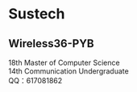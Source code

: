 # Sustech 

## Wireless36-PYB

18th Master of Computer Science <br>
14th Communication Undergraduate <br>
QQ：617081862

